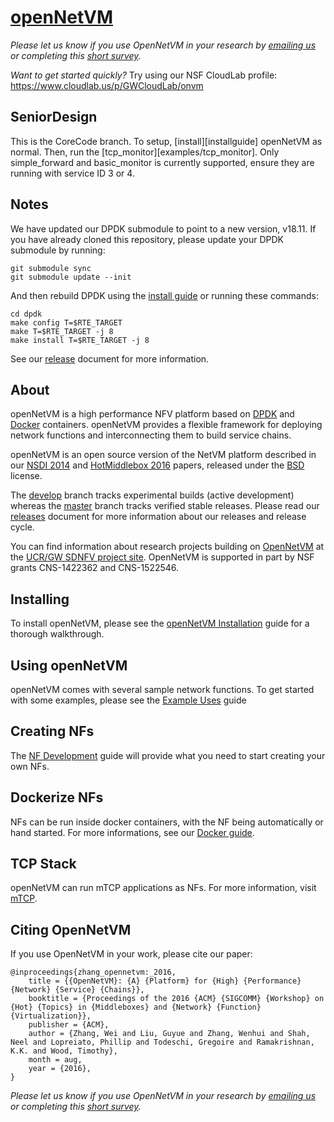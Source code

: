 [openNetVM][onvm]
==

_Please let us know if you use OpenNetVM in your research by [emailing us](mailto:timwood@gwu.edu) or completing this [short survey](https://goo.gl/forms/oxcnGO45Kxq1Zyyi2)._

_Want to get started quickly?_ Try using our NSF CloudLab profile: https://www.cloudlab.us/p/GWCloudLab/onvm


SeniorDesign
--
This is the CoreCode branch. To setup, [install][installguide] openNetVM as normal. Then, run the [tcp_monitor][examples/tcp_monitor]. Only simple_forward and basic_monitor is currently supported, ensure they are running with service ID 3 or 4. 

Notes
--

We have updated our DPDK submodule to point to a new version, v18.11.  If you have already cloned this repository, please update your DPDK submodule by running:

```
git submodule sync
git submodule update --init
```

And then rebuild DPDK using the [install guide][install] or running these commands:

```
cd dpdk
make config T=$RTE_TARGET
make T=$RTE_TARGET -j 8
make install T=$RTE_TARGET -j 8
```

See our [release](docs/Releases.md) document for more information.

About
--
openNetVM is a high performance NFV platform based on [DPDK][dpdk] and [Docker][docker] containers.  openNetVM provides a flexible framework for deploying network functions and interconnecting them to build service chains.

openNetVM is an open source version of the NetVM platform described in our [NSDI 2014][nsdi14] and [HotMiddlebox 2016][hotmiddlebox16] papers, released under the [BSD][license] license.  

The [develop][dev] branch tracks experimental builds (active development) whereas the [master][mast] branch tracks verified stable releases.  Please read our [releases][rels] document for more information about our releases and release cycle.

You can find information about research projects building on [OpenNetVM][onvm] at the [UCR/GW SDNFV project site][sdnfv]. OpenNetVM is supported in part by NSF grants CNS-1422362 and CNS-1522546. 

Installing
--
To install openNetVM, please see the [openNetVM Installation][install] guide for a thorough walkthrough.

Using openNetVM
--
openNetVM comes with several sample network functions.  To get started with some examples, please see the [Example Uses][examples] guide

Creating NFs
--
The [NF Development][nfs] guide will provide what you need to start creating your own NFs.

Dockerize NFs
--
NFs can be run inside docker containers, with the NF being automatically or hand started. For more informations, see our [Docker guide][docker-nf].

TCP Stack
--
openNetVM can run mTCP applications as NFs. For more information, visit [mTCP][mtcp].

Citing OpenNetVM
--
If you use OpenNetVM in your work, please cite our paper:
```
@inproceedings{zhang_opennetvm:_2016,
	title = {{OpenNetVM}: {A} {Platform} for {High} {Performance} {Network} {Service} {Chains}},
	booktitle = {Proceedings of the 2016 {ACM} {SIGCOMM} {Workshop} on {Hot} {Topics} in {Middleboxes} and {Network} {Function} {Virtualization}},
	publisher = {ACM},
	author = {Zhang, Wei and Liu, Guyue and Zhang, Wenhui and Shah, Neel and Lopreiato, Phillip and Todeschi, Gregoire and Ramakrishnan, K.K. and Wood, Timothy},
	month = aug,
	year = {2016},
}
```

_Please let us know if you use OpenNetVM in your research by [emailing us](mailto:timwood@gwu.edu) or completing this [short survey](https://goo.gl/forms/oxcnGO45Kxq1Zyyi2)._





[onvm]: http://sdnfv.github.io/onvm/
[sdnfv]: http://sdnfv.github.io/
[license]: LICENSE
[dpdk]: http://dpdk.org
[docker]: https://www.docker.com/
[nsdi14]: http://faculty.cs.gwu.edu/timwood/papers/14-NSDI-netvm.pdf
[hotmiddlebox16]: http://faculty.cs.gwu.edu/timwood/papers/16-HotMiddlebox-onvm.pdf
[install]: docs/Install.md
[examples]: docs/Examples.md
[nfs]: docs/NF_Dev.md
[docker-nf]: docs/Docker.md
[dev]: https://github.com/sdnfv/openNetVM/tree/develop
[mast]: https://github.com/sdnfv/openNetVM/tree/master
[rels]: docs/Releases.md
[mtcp]: https://github.com/eunyoung14/mtcp
